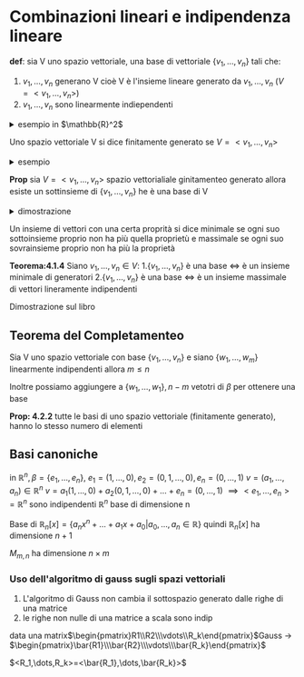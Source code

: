 # Combinazioni lineari e indipendenza lineare





 **def**: sia V uno spazio vettoriale, una base di vettoriale $\{v_1,\dots,v_n\}$ tali che:
 1. $v_1,\dots,v_n$ generano V  cioè V è l'insieme lineare generato da $v_1,\dots,v_n$ ($V=<v_1,\dots,v_n>$)
 1. $v_1,\dots,v_n$ sono linearmente indiependenti
 
<details>
<summary>
esempio in $\mathbb{R}^2$
</summary>

$v_1=(1,0)$,$v_2=(0,1)$
sono lineramente indiependenti perche sono multiplo dell'altro e generano $\mathbb{R}^2$

</details>


Uno spazio vettoriale V si dice finitamente generato se $V= <v_1,\dots,v_n>$

<details>
<summary>
esempio
</summary>

$\mathbb{R}[x]$ non è finitamente generato

</details>


**Prop** sia $V=<v_1,\dots,v_n>$ spazio vettorialiale ginitamenteo generato allora esiste un sottinsieme di $\{v_1,\dots,v_n\}$ he è una base di V

<details>
<summary>
dimostrazione
</summary>

Se $v_1,\dots,v_n$ sono indipendenti $\{v_1,\dots,v_n\}$ sono una base se sono dipendenti per la prop  uno di essi è combinazione lineare degli altre sia $v_k$)

Prop 3.1.8 : $<v_1,\dots_,v_{k-1},v_{k+1},\dots,v_n>=<v_1,\dots,v_k,\dots,k_n>$

cancelliamo tutti i vettori finche non abbiamo tutti i vettori indipendenti

</details>


Un insieme di vettori con una certa proprità si dice minimale se ogni suo sottoinsieme proprio non ha più quella proprietù e massimale se ogni suo sovrainsieme proprio non ha più la proprietà


**Teorema:4.1.4** Siano $v_1,\dots,v_n \in V$:
1.$\{v_1,\dots,v_n \}$ è una base  $\iff$ è un insieme minimale di generatori
2.$\{v_1,\dots,v_n \}$ è una base  $\iff$ è un insieme massimale di vettori lineramente indipendenti 


Dimostrazione sul libro


## Teorema del Completamenteo


Sia V uno spazio vettoriale con base $\{v_1,\dots,v_n\}$ e siano $\{w_1,\dots,w_m\}$  linearmente indipendenti allora $m\leq n$

Inoltre possiamo aggiungere a $\{w_1,\dots,w_1\}, n-m$  vetotri di $\beta$ per ottenere una base 


**Prop: 4.2.2** tutte le basi di uno spazio vettoriale (finitamente generato), hanno lo stesso numero di elementi


## Basi canoniche

in $\mathbb{R}^n, \beta=\{e_1,\dots,e_n\},$ $e_1=(1,\dots,0), e_2=(0,1,\dots,0), e_n=(0,\dots,1)$ 
$v=(a_1,\dots,a_n)\in \mathbb{R}^n$  $v=a_1(1,\dots,0)+a_2(0,1,\dots,0)+\dots+e_n=(0,\dots,1)$
$\implies <e_1,\dots,e_n> = \mathbb{R}^n$ sono indipendenti $\mathbb{R}^n$ base di dimensione n

Base di $\mathbb{R}_n[x]=\{a_nx^n+\dots+a_1x+a_0|a_0,\dots,a_n \in \mathbb{R}\}$ quindi $\mathbb{R}_n[x]$ ha dimensione $n+1$

$M_{m,n}$ ha dimensione $n\times m$




### Uso dell'algoritmo di gauss sugli spazi vettoriali

1. L'algoritmo di Gauss non cambia il sottospazio generato dalle righe di una matrice
2. le righe non nulle di una matrice a scala sono indip



data una matrix$\begin{pmatrix}R1\\R2\\\vdots\\R_k\end{pmatrix}$Gauss $\to$ $\begin{pmatrix}\bar{R1}\\\bar{R2}\\\vdots\\\bar{R_k}\end{pmatrix}$

$<R_1,\dots,R_k>=<\bar{R_1},\dots,\bar{R_k}>$




